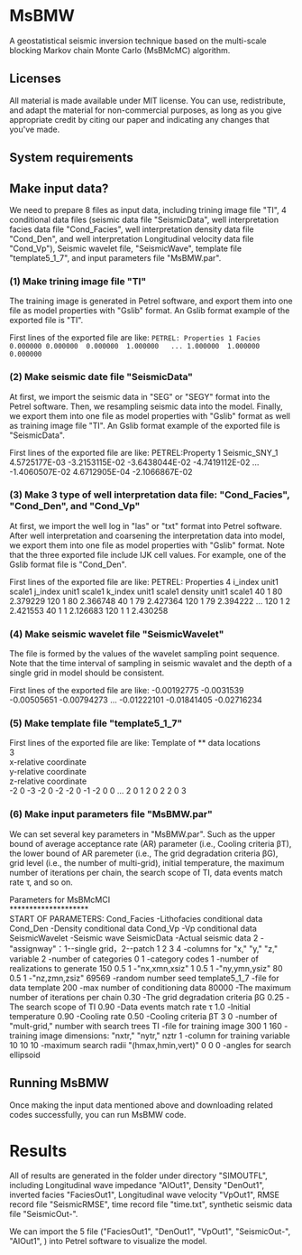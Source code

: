 # MsBMW
A geostatistical seismic inversion technique based on the multi-scale blocking Markov chain Monte Carlo (MsBMcMC) algorithm. 

## Licenses
All material is made available under MIT license. You can use, redistribute, and adapt the material for non-commercial purposes, as long as you give appropriate credit by citing our paper and indicating any changes that you've made.

## System requirements

## Make input data?
We need to prepare 8 files as input data, including trining image file "TI", 4 conditional data files (seismic data file "SeismicData", well interpretation facies data file "Cond_Facies", well interpretation density data file "Cond_Den", and well interpretation Longitudinal velocity data file "Cond_Vp"), Seismic wavelet file, "SeismicWave", template file "template5_1_7", and input parameters file "MsBMW.par".

### (1) Make trining image file "TI"
The training image is generated in Petrel software, and export them into one file as model properties with "Gslib" format. An Gslib format example of the exported file is "TI".

First lines of the exported file are like:
`PETREL: Properties
1
Facies
0.000000
0.000000 
0.000000 
1.000000  
...
1.000000 
1.000000 
0.000000`

### (2) Make seismic date file "SeismicData"
At first, we import the seismic data in "SEG" or "SEGY" format into the Petrel software. Then, we resampling seismic data into the model. Finally, we export them into one file as model properties with "Gslib" format as well as training image file "TI". An Gslib format example of the exported file is "SeismicData".

First lines of the exported file are like:
PETREL:Property
1
Seismic_SNY_1
  4.5725177E-03
 -3.2153115E-02
 -3.6438044E-02
 -4.7419112E-02
  ...
  -1.4060507E-02
  4.6712905E-04
 -2.1066867E-02
 
 ### (3) Make 3 type of well interpretation data file: "Cond_Facies", "Cond_Den", and "Cond_Vp"
 At first, we import the well log in "las" or "txt" format into Petrel software. After well interpretation and coarsening the interpretation data into model,  we export them into one file as model properties with "Gslib" format. Note that the three exported file include IJK cell values. For example, one of the Gslib format file is "Cond_Den".
 
 First lines of the exported file are like:
 PETREL: Properties
4
i_index unit1 scale1
j_index unit1 scale1
k_index unit1 scale1
density unit1 scale1
40 1 80 2.379229 
120 1 80 2.366748 
40 1 79 2.427364 
120 1 79 2.394222 
...
120 1 2 2.421553 
40 1 1 2.126683 
120 1 1 2.430258

### (4) Make seismic wavelet file "SeismicWavelet"
The file is formed by the values of the wavelet sampling point sequence. Note that the time interval of sampling in seismic wavalet and the depth of a single grid in model should be consistent. 

 First lines of the exported file are like:
-0.00192775
-0.0031539
-0.00505651
-0.00794273
...
-0.01222101
-0.01841405
-0.02716234

### (5) Make template file "template5_1_7"

 First lines of the exported file are like:
 Template of ** data locations		
3		
x-relative coordinate		
y-relative coordinate		
z-relative coordinate		
-2	0	-3
-2	0	-2
-2	0	-1
-2	0	0
...
2	0	1
2	0	2
2	0	3

### (6) Make input parameters file "MsBMW.par"
We can set several key parameters in "MsBMW.par". Such as the upper bound of average acceptance rate (AR) parameter (i.e., Cooling criteria βT), the lower bound of AR paremeter (i.e., The grid degradation criteria βG), grid level (i.e., the number of multi-grid), initial temperature, the maximum number of iterations per chain, the search scope of TI, data events match rate τ, and so on.

Parameters for MsBMcMCI																	
			      ********************																			
START OF PARAMETERS:
Cond_Facies                                             -Lithofacies conditional data
Cond_Den                                                -Density conditional data
Cond_Vp                                                  -Vp conditional data
SeismicWavelet                                                       -Seismic wave
SeismicData                                                      -Actual  seismic data
2                                                              -"assignway"：1--single grid，2--patch
1       2       3        4                                   -columns for "x," "y," "z," variable
2                                                               -number of categories
0 1                                                            -category codes
1                                                              -number of realizations to generate
150     0.5     1                                           -"nx,xmn,xsiz"
1     0.5     1                                               -"ny,ymn,ysiz"
80      0.5     1                                             -"nz,zmn,zsiz"
69569                                                         -random number seed
template5_1_7                                              -file for data template
200                                                             -max number of conditioning data
80000                                                        -The maximum number of iterations per chain
0.30                                                          -The grid degradation criteria βG
0.25                                                          -The search scope of TI
0.90                                                           -Data events match rate τ
1.0                                                             -Initial temperature
0.90                                                           -Cooling rate
0.50                                                             -Cooling criteria βT
3       0                                                      -number of "mult-grid," number with search trees
TI                                                             -file for training image
300     1     160                                            -training image dimensions: "nxtr," "nytr," nztr
1                                                             -column for training variable
10      10      10                                          -maximum search radii "(hmax,hmin,vert)"
0      0       0                                               -angles for search ellipsoid
 
## Running MsBMW
Once making the input data mentioned above and downloading related codes successfully, you can run MsBMW code.

# Results
All of results are generated in the folder under directory "SIMOUTFL", including Longitudinal wave impedance "AIOut1", Density "DenOut1", inverted facies "FaciesOut1", Longitudinal wave velocity "VpOut1", RMSE record file "SeismicRMSE", time record file "time.txt", synthetic seismic data file "SeismicOut-".

We can import the 5 file ("FaciesOut1",  "DenOut1", "VpOut1", "SeismicOut-", "AIOut1", )  into Petrel software to visualize the model.
